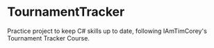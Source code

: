# TournamentTracker
Practice project to keep C# skills up to date, following IAmTimCorey's Tournament Tracker Course.
